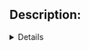 ## Description:
<details of changes goes here>

**Related issue (if applicable):** fixes #<pyheos issue number goes here>

## Checklist:
  - [ ] The code change is tested and works locally.
  - [ ] Local tests pass. **Your PR cannot be merged unless tests pass**
  - [ ] There is no commented out code in this PR.
  - [ ] Tests have been added/updated. No exclusions in `.coveragerc` permitted.
  - [ ] `README.MD` updated (if necessary)